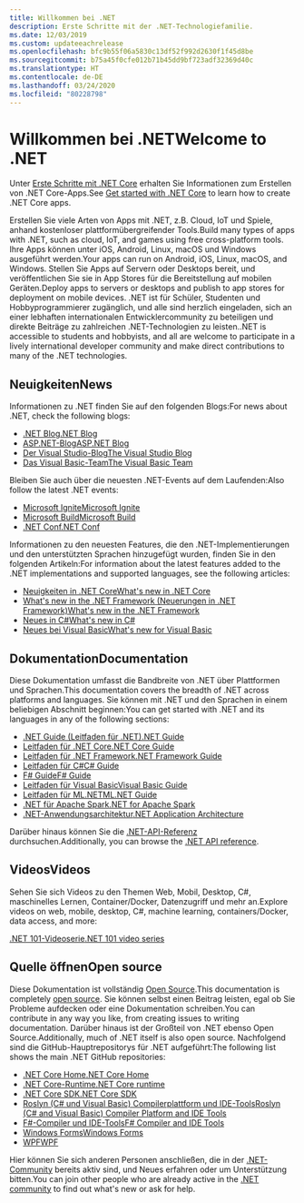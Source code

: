```yaml
---
title: Willkommen bei .NET
description: Erste Schritte mit der .NET-Technologiefamilie.
ms.date: 12/03/2019
ms.custom: updateeachrelease
ms.openlocfilehash: bfc9b55f06a5830c13df52f992d2630f1f45d8be
ms.sourcegitcommit: b75a45f0cfe012b71b45dd9bf723adf32369d40c
ms.translationtype: HT
ms.contentlocale: de-DE
ms.lasthandoff: 03/24/2020
ms.locfileid: "80228798"
---
```

# <a name="welcome-to-net"></a><span data-ttu-id="641b1-103">Willkommen bei .NET</span><span class="sxs-lookup"><span data-stu-id="641b1-103">Welcome to .NET</span></span>

<span data-ttu-id="641b1-104">Unter [Erste Schritte mit .NET Core](core/get-started.md) erhalten Sie Informationen zum Erstellen von .NET Core-Apps.</span><span class="sxs-lookup"><span data-stu-id="641b1-104">See [Get started with .NET Core](core/get-started.md) to learn how to create .NET Core apps.</span></span>

<span data-ttu-id="641b1-105">Erstellen Sie viele Arten von Apps mit .NET, z.B. Cloud, IoT und Spiele, anhand kostenloser plattformübergreifender Tools.</span><span class="sxs-lookup"><span data-stu-id="641b1-105">Build many types of apps with .NET, such as cloud, IoT, and games using free cross-platform tools.</span></span> <span data-ttu-id="641b1-106">Ihre Apps können unter iOS, Android, Linux, macOS und Windows ausgeführt werden.</span><span class="sxs-lookup"><span data-stu-id="641b1-106">Your apps can run on Android, iOS, Linux, macOS, and Windows.</span></span> <span data-ttu-id="641b1-107">Stellen Sie Apps auf Servern oder Desktops bereit, und veröffentlichen Sie sie in App Stores für die Bereitstellung auf mobilen Geräten.</span><span class="sxs-lookup"><span data-stu-id="641b1-107">Deploy apps to servers or desktops and publish to app stores for deployment on mobile devices.</span></span> <span data-ttu-id="641b1-108">.NET ist für Schüler, Studenten und Hobbyprogrammierer zugänglich, und alle sind herzlich eingeladen, sich an einer lebhaften internationalen Entwicklercommunity zu beteiligen und direkte Beiträge zu zahlreichen .NET-Technologien zu leisten.</span><span class="sxs-lookup"><span data-stu-id="641b1-108">.NET is accessible to students and hobbyists, and all are welcome to participate in a lively international developer community and make direct contributions to many of the .NET technologies.</span></span>

## <a name="news"></a><span data-ttu-id="641b1-109">Neuigkeiten</span><span class="sxs-lookup"><span data-stu-id="641b1-109">News</span></span>

<span data-ttu-id="641b1-110">Informationen zu .NET finden Sie auf den folgenden Blogs:</span><span class="sxs-lookup"><span data-stu-id="641b1-110">For news about .NET, check the following blogs:</span></span>

- [<span data-ttu-id="641b1-111">.NET Blog</span><span class="sxs-lookup"><span data-stu-id="641b1-111">.NET Blog</span></span>](https://devblogs.microsoft.com/dotnet/)
- [<span data-ttu-id="641b1-112">ASP.NET-Blog</span><span class="sxs-lookup"><span data-stu-id="641b1-112">ASP.NET Blog</span></span>](https://devblogs.microsoft.com/aspnet/)
- [<span data-ttu-id="641b1-113">Der Visual Studio-Blog</span><span class="sxs-lookup"><span data-stu-id="641b1-113">The Visual Studio Blog</span></span>](https://devblogs.microsoft.com/visualstudio/)
- [<span data-ttu-id="641b1-114">Das Visual Basic-Team</span><span class="sxs-lookup"><span data-stu-id="641b1-114">The Visual Basic Team</span></span>](https://devblogs.microsoft.com/vbteam/)

<span data-ttu-id="641b1-115">Bleiben Sie auch über die neuesten .NET-Events auf dem Laufenden:</span><span class="sxs-lookup"><span data-stu-id="641b1-115">Also follow the latest .NET events:</span></span>

- [<span data-ttu-id="641b1-116">Microsoft Ignite</span><span class="sxs-lookup"><span data-stu-id="641b1-116">Microsoft Ignite</span></span>](https://www.microsoft.com/ignite)
- [<span data-ttu-id="641b1-117">Microsoft Build</span><span class="sxs-lookup"><span data-stu-id="641b1-117">Microsoft Build</span></span>](https://www.microsoft.com/build)
- [<span data-ttu-id="641b1-118">.NET Conf</span><span class="sxs-lookup"><span data-stu-id="641b1-118">.NET Conf</span></span>](https://www.dotnetconf.net/)

<span data-ttu-id="641b1-119">Informationen zu den neuesten Features, die den .NET-Implementierungen und den unterstützten Sprachen hinzugefügt wurden, finden Sie in den folgenden Artikeln:</span><span class="sxs-lookup"><span data-stu-id="641b1-119">For information about the latest features added to the .NET implementations and supported languages, see the following articles:</span></span>

- [<span data-ttu-id="641b1-120">Neuigkeiten in .NET Core</span><span class="sxs-lookup"><span data-stu-id="641b1-120">What's new in .NET Core</span></span>](core/whats-new/index.md)
- [<span data-ttu-id="641b1-121">What's new in the .NET Framework (Neuerungen in .NET Framework)</span><span class="sxs-lookup"><span data-stu-id="641b1-121">What's new in the .NET Framework</span></span>](framework/whats-new/index.md)
- [<span data-ttu-id="641b1-122">Neues in C#</span><span class="sxs-lookup"><span data-stu-id="641b1-122">What's new in C#</span></span>](csharp/whats-new/index.md)
- [<span data-ttu-id="641b1-123">Neues bei Visual Basic</span><span class="sxs-lookup"><span data-stu-id="641b1-123">What's new for Visual Basic</span></span>](visual-basic/getting-started/whats-new.md)

## <a name="documentation"></a><span data-ttu-id="641b1-124">Dokumentation</span><span class="sxs-lookup"><span data-stu-id="641b1-124">Documentation</span></span>

<span data-ttu-id="641b1-125">Diese Dokumentation umfasst die Bandbreite von .NET über Plattformen und Sprachen.</span><span class="sxs-lookup"><span data-stu-id="641b1-125">This documentation covers the breadth of .NET across platforms and languages.</span></span> <span data-ttu-id="641b1-126">Sie können mit .NET und den Sprachen in einem beliebigen Abschnitt beginnen:</span><span class="sxs-lookup"><span data-stu-id="641b1-126">You can get started with .NET and its languages in any of the following sections:</span></span>

- [<span data-ttu-id="641b1-127">.NET Guide (Leitfaden für .NET)</span><span class="sxs-lookup"><span data-stu-id="641b1-127">.NET Guide</span></span>](standard/index.md)
- [<span data-ttu-id="641b1-128">Leitfaden für .NET Core</span><span class="sxs-lookup"><span data-stu-id="641b1-128">.NET Core Guide</span></span>](core/index.md)
- [<span data-ttu-id="641b1-129">Leitfaden für .NET Framework</span><span class="sxs-lookup"><span data-stu-id="641b1-129">.NET Framework Guide</span></span>](framework/index.yml)
- [<span data-ttu-id="641b1-130">Leitfaden für C#</span><span class="sxs-lookup"><span data-stu-id="641b1-130">C# Guide</span></span>](csharp/index.yml)
- [<span data-ttu-id="641b1-131">F# Guide</span><span class="sxs-lookup"><span data-stu-id="641b1-131">F# Guide</span></span>](fsharp/index.yml)
- [<span data-ttu-id="641b1-132">Leitfaden für Visual Basic</span><span class="sxs-lookup"><span data-stu-id="641b1-132">Visual Basic Guide</span></span>](visual-basic/index.yml)
- [<span data-ttu-id="641b1-133">Leitfaden für ML.NET</span><span class="sxs-lookup"><span data-stu-id="641b1-133">ML.NET Guide</span></span>](machine-learning/index.yml)
- [<span data-ttu-id="641b1-134">.NET für Apache Spark</span><span class="sxs-lookup"><span data-stu-id="641b1-134">.NET for Apache Spark</span></span>](spark/index.yml)
- [<span data-ttu-id="641b1-135">.NET-Anwendungsarchitektur</span><span class="sxs-lookup"><span data-stu-id="641b1-135">.NET Application Architecture</span></span>](architecture/index.yml)

<span data-ttu-id="641b1-136">Darüber hinaus können Sie die [.NET-API-Referenz](/dotnet/api) durchsuchen.</span><span class="sxs-lookup"><span data-stu-id="641b1-136">Additionally, you can browse the [.NET API reference](/dotnet/api).</span></span>

## <a name="videos"></a><span data-ttu-id="641b1-137">Videos</span><span class="sxs-lookup"><span data-stu-id="641b1-137">Videos</span></span>

<span data-ttu-id="641b1-138">Sehen Sie sich Videos zu den Themen Web, Mobil, Desktop, C#, maschinelles Lernen, Container/Docker, Datenzugriff und mehr an.</span><span class="sxs-lookup"><span data-stu-id="641b1-138">Explore videos on web, mobile, desktop, C#, machine learning, containers/Docker, data access, and more:</span></span>

[<span data-ttu-id="641b1-139">.NET 101-Videoserie</span><span class="sxs-lookup"><span data-stu-id="641b1-139">.NET 101 video series</span></span>](https://dotnet.microsoft.com/learn/videos)

## <a name="open-source"></a><span data-ttu-id="641b1-140">Quelle öffnen</span><span class="sxs-lookup"><span data-stu-id="641b1-140">Open source</span></span>

<span data-ttu-id="641b1-141">Diese Dokumentation ist vollständig [Open Source](https://github.com/dotnet/docs).</span><span class="sxs-lookup"><span data-stu-id="641b1-141">This documentation is completely [open source](https://github.com/dotnet/docs).</span></span> <span data-ttu-id="641b1-142">Sie können selbst einen Beitrag leisten, egal ob Sie Probleme aufdecken oder eine Dokumentation schreiben.</span><span class="sxs-lookup"><span data-stu-id="641b1-142">You can contribute in any way you like, from creating issues to writing documentation.</span></span> <span data-ttu-id="641b1-143">Darüber hinaus ist der Großteil von .NET ebenso Open Source.</span><span class="sxs-lookup"><span data-stu-id="641b1-143">Additionally, much of .NET itself is also open source.</span></span> <span data-ttu-id="641b1-144">Nachfolgend sind die GitHub-Hauptrepositorys für .NET aufgeführt:</span><span class="sxs-lookup"><span data-stu-id="641b1-144">The following list shows the main .NET GitHub repositories:</span></span>

- [<span data-ttu-id="641b1-145">.NET Core Home</span><span class="sxs-lookup"><span data-stu-id="641b1-145">.NET Core Home</span></span>](https://github.com/dotnet/core)
- [<span data-ttu-id="641b1-146">.NET Core-Runtime</span><span class="sxs-lookup"><span data-stu-id="641b1-146">.NET Core runtime</span></span>](https://github.com/dotnet/runtime)
- [<span data-ttu-id="641b1-147">.NET Core SDK</span><span class="sxs-lookup"><span data-stu-id="641b1-147">.NET Core SDK</span></span>](https://github.com/dotnet/sdk)
- [<span data-ttu-id="641b1-148">Roslyn (C# und Visual Basic) Compilerplattform und IDE-Tools</span><span class="sxs-lookup"><span data-stu-id="641b1-148">Roslyn (C# and Visual Basic) Compiler Platform and IDE Tools</span></span>](https://github.com/dotnet/roslyn)
- [<span data-ttu-id="641b1-149">F#-Compiler und IDE-Tools</span><span class="sxs-lookup"><span data-stu-id="641b1-149">F# Compiler and IDE Tools</span></span>](https://github.com/dotnet/fsharp)
- [<span data-ttu-id="641b1-150">Windows Forms</span><span class="sxs-lookup"><span data-stu-id="641b1-150">Windows Forms</span></span>](https://github.com/dotnet/winforms)
- [<span data-ttu-id="641b1-151">WPF</span><span class="sxs-lookup"><span data-stu-id="641b1-151">WPF</span></span>](https://github.com/dotnet/wpf)

<span data-ttu-id="641b1-152">Hier können Sie sich anderen Personen anschließen, die in der [.NET-Community](https://dotnet.microsoft.com/platform/community) bereits aktiv sind, und Neues erfahren oder um Unterstützung bitten.</span><span class="sxs-lookup"><span data-stu-id="641b1-152">You can join other people who are already active in the [.NET community](https://dotnet.microsoft.com/platform/community) to find out what's new or ask for help.</span></span>
